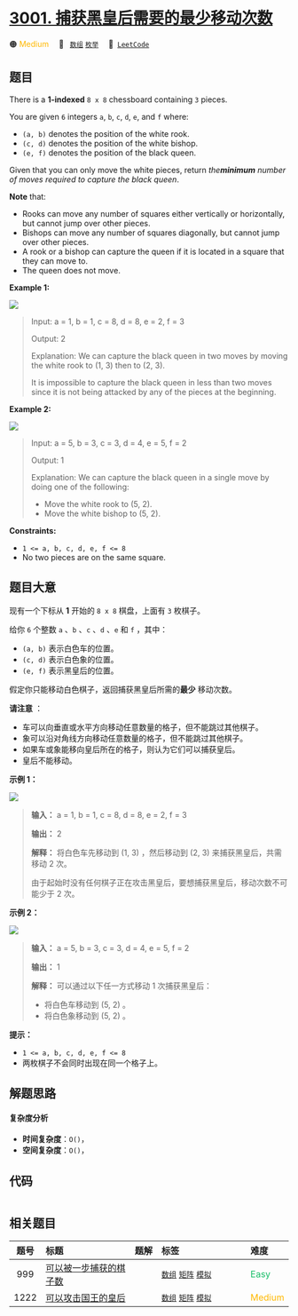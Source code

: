 # [3001. 捕获黑皇后需要的最少移动次数](https://leetcode.com/problems/minimum-moves-to-capture-the-queen)

🟠 <font color=#ffb800>Medium</font>&emsp; 🔖&ensp; [`数组`](/tag/array.md) [`枚举`](/tag/enumeration.md)&emsp; 🔗&ensp;[`LeetCode`](https://leetcode.com/problems/minimum-moves-to-capture-the-queen)

## 题目

There is a **1-indexed** `8 x 8` chessboard containing `3` pieces.

You are given `6` integers `a`, `b`, `c`, `d`, `e`, and `f` where:

  * `(a, b)` denotes the position of the white rook.
  * `(c, d)` denotes the position of the white bishop.
  * `(e, f)` denotes the position of the black queen.

Given that you can only move the white pieces, return _the**minimum** number
of moves required to capture the black queen_.

**Note** that:

  * Rooks can move any number of squares either vertically or horizontally, but cannot jump over other pieces.
  * Bishops can move any number of squares diagonally, but cannot jump over other pieces.
  * A rook or a bishop can capture the queen if it is located in a square that they can move to.
  * The queen does not move.



**Example 1:**

![](https://assets.leetcode.com/uploads/2023/12/21/ex1.png)

> Input: a = 1, b = 1, c = 8, d = 8, e = 2, f = 3
> 
> Output: 2
> 
> Explanation: We can capture the black queen in two moves by moving the white rook to (1, 3) then to (2, 3).
> 
> It is impossible to capture the black queen in less than two moves since it is not being attacked by any of the pieces at the beginning.

**Example 2:**

![](https://assets.leetcode.com/uploads/2023/12/21/ex2.png)

> Input: a = 5, b = 3, c = 3, d = 4, e = 5, f = 2
> 
> Output: 1
> 
> Explanation: We can capture the black queen in a single move by doing one of the following: 
> - Move the white rook to (5, 2).
> - Move the white bishop to (5, 2).

**Constraints:**

  * `1 <= a, b, c, d, e, f <= 8`
  * No two pieces are on the same square.


## 题目大意

现有一个下标从 **1** 开始的 `8 x 8` 棋盘，上面有 `3` 枚棋子。

给你 `6` 个整数 `a` 、`b` 、`c` 、`d` 、`e` 和 `f` ，其中：

  * `(a, b)` 表示白色车的位置。
  * `(c, d)` 表示白色象的位置。
  * `(e, f)` 表示黑皇后的位置。

假定你只能移动白色棋子，返回捕获黑皇后所需的**最少** 移动次数。

**请注意** ：

  * 车可以向垂直或水平方向移动任意数量的格子，但不能跳过其他棋子。
  * 象可以沿对角线方向移动任意数量的格子，但不能跳过其他棋子。
  * 如果车或象能移向皇后所在的格子，则认为它们可以捕获皇后。
  * 皇后不能移动。



**示例 1：**

![](https://assets.leetcode.com/uploads/2023/12/21/ex1.png)

> 
> 
> 
> 
> 
> **输入：** a = 1, b = 1, c = 8, d = 8, e = 2, f = 3
> 
> **输出：** 2
> 
> **解释：** 将白色车先移动到 (1, 3) ，然后移动到 (2, 3) 来捕获黑皇后，共需移动 2 次。
> 
> 由于起始时没有任何棋子正在攻击黑皇后，要想捕获黑皇后，移动次数不可能少于 2 次。
> 
> 

**示例 2：**

![](https://assets.leetcode.com/uploads/2023/12/21/ex2.png)

> 
> 
> 
> 
> 
> **输入：** a = 5, b = 3, c = 3, d = 4, e = 5, f = 2
> 
> **输出：** 1
> 
> **解释：** 可以通过以下任一方式移动 1 次捕获黑皇后：
> - 将白色车移动到 (5, 2) 。
> - 将白色象移动到 (5, 2) 。
> 
> 



**提示：**

  * `1 <= a, b, c, d, e, f <= 8`
  * 两枚棋子不会同时出现在同一个格子上。


## 解题思路

#### 复杂度分析

- **时间复杂度**：`O()`，
- **空间复杂度**：`O()`，

## 代码

```javascript

```

## 相关题目

<!-- prettier-ignore -->
| 题号 | 标题 | 题解 | 标签 | 难度 |
| :------: | :------ | :------: | :------ | :------ |
| 999 | [可以被一步捕获的棋子数](https://leetcode.com/problems/available-captures-for-rook) |  |  [`数组`](/tag/array.md) [`矩阵`](/tag/matrix.md) [`模拟`](/tag/simulation.md) | <font color=#15bd66>Easy</font> |
| 1222 | [可以攻击国王的皇后](https://leetcode.com/problems/queens-that-can-attack-the-king) |  |  [`数组`](/tag/array.md) [`矩阵`](/tag/matrix.md) [`模拟`](/tag/simulation.md) | <font color=#ffb800>Medium</font> |

<style>
.blue {
    background-color: #096dd9;
    padding: 0.25rem 0.5rem;
    margin: 0;
    font-size: 0.85em;
    border-radius: 3px;
    color: white;
    font-weight: 500;
}
table th:first-of-type { width: 10%; }
table th:nth-of-type(2) { width: 35%; }
table th:nth-of-type(3) { width: 10%; }
table th:nth-of-type(4) { width: 35%; }
table th:nth-of-type(5) { width: 10%; }
</style>
